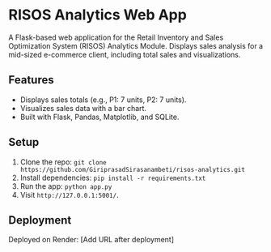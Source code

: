 # RISOS Analytics Web App

A Flask-based web application for the Retail Inventory and Sales Optimization System (RISOS) Analytics Module. Displays sales analysis for a mid-sized e-commerce client, including total sales and visualizations.

## Features
- Displays sales totals (e.g., P1: 7 units, P2: 7 units).
- Visualizes sales data with a bar chart.
- Built with Flask, Pandas, Matplotlib, and SQLite.

## Setup
1. Clone the repo: `git clone https://github.com/GiriprasadSirasanambeti/risos-analytics.git`
2. Install dependencies: `pip install -r requirements.txt`
3. Run the app: `python app.py`
4. Visit `http://127.0.0.1:5001/`.

## Deployment
Deployed on Render: [Add URL after deployment]